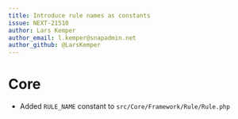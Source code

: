 ```yaml
---
title: Introduce rule names as constants
issue: NEXT-21510
author: Lars Kemper
author_email: l.kemper@snapadmin.net
author_github: @LarsKemper
---
```

# Core
* Added `RULE_NAME` constant to `src/Core/Framework/Rule/Rule.php`
